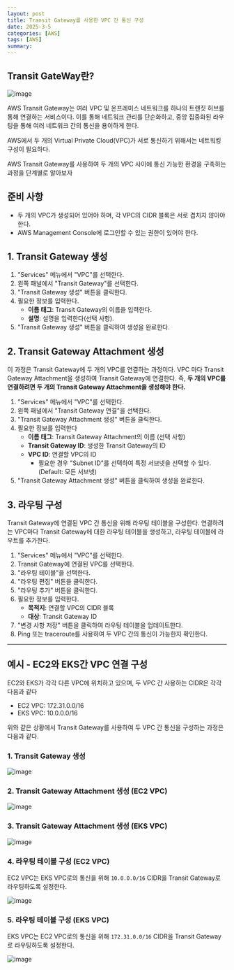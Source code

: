 ```yaml
---
layout: post
title: Transit Gateway를 사용한 VPC 간 통신 구성
date: 2025-3-5
categories: [AWS]
tags: [AWS]
summary: 
---
```


## Transit GateWay란?

![image](/assets/img/2025-03-05-Transit%20Gateway를%20사용한%20VPC%20간%20통신%20구성/2025-03-05-10-34-06.png)

AWS Transit Gateway는 여러 VPC 및 온프레미스 네트워크를 하나의 트랜짓 허브를 통해 연결하는 서비스이다. 이를 통해 네트워크 관리를 단순화하고, 중앙 집중화된 라우팅을 통해 여러 네트워크 간의 통신을 용이하게 한다.

AWS에서 두 개의 Virtual Private Cloud(VPC)가 서로 통신하기 위해서는 네트워킹 구성이 필요하다.

AWS Transit Gateway를 사용하여 두 개의 VPC 사이에 통신 가능한 환경을 구축하는 과정을 단계별로 알아보자

## 준비 사항

- 두 개의 VPC가 생성되어 있어야 하며, 각 VPC의 CIDR 블록은 서로 겹치지 않아야 한다.
- AWS Management Console에 로그인할 수 있는 권한이 있어야 한다.

## 1. Transit Gateway 생성

1. "Services" 메뉴에서 "VPC"를 선택한다.
2. 왼쪽 패널에서 "Transit Gateway"를 선택한다.
3. "Transit Gateway 생성" 버튼을 클릭한다.
4. 필요한 정보를 입력한다.
    - **이름 태그**: Transit Gateway의 이름을 입력한다.
    - **설명**: 설명을 입력한다(선택 사항).
5. "Transit Gateway 생성" 버튼을 클릭하여 생성을 완료한다.

## 2. Transit Gateway Attachment 생성

이 과정은 Transit Gateway에 두 개의 VPC를 연결하는 과정이다. VPC 마다 Transit Gateway Attachment을 생성하여 Transit Gateway에 연결한다. 즉, **두 개의 VPC를 연결하려면 두 개의 Transit Gateway Attachment을 생성해야 한다.**

1. "Services" 메뉴에서 "VPC"를 선택한다.
2. 왼쪽 패널에서 "Transit Gateway 연결"을 선택한다.
3. "Transit Gateway Attachment 생성" 버튼을 클릭한다.
4. 필요한 정보를 입력한다
    - **이름 태그**: Transit Gateway Attachment의 이름 (선택 사항)
    - **Transit Gateway ID**: 생성한 Transit Gateway의 ID
    - **VPC ID**: 연결할 VPC의 ID
        - 필요한 경우 "Subnet ID"를 선택하여 특정 서브넷을 선택할 수 있다. (Default: 모든 서브넷)
5. "Transit Gateway Attachment 생성" 버튼을 클릭하여 생성을 완료한다.

## 3. 라우팅 구성

Transit Gateway에 연결된 VPC 간 통신을 위해 라우팅 테이블을 구성한다. 연결하려는 VPC마다 Transit Gateway에 대한 라우팅 테이블을 생성하고, 라우팅 테이블에 라우트를 추가한다.

1. "Services" 메뉴에서 "VPC"를 선택한다.
2. Transit Gateway에 연결된 VPC를 선택한다.
3. "라우팅 테이블"을 선택한다.
4. "라우팅 편집" 버튼을 클릭한다.
5. "라우팅 추가" 버튼을 클릭한다.
6. 필요한 정보를 입력한다.
    - **목적지**: 연결할 VPC의 CIDR 블록
    - **대상**: Transit Gateway ID
7. "변경 사항 저장" 버튼을 클릭하여 라우팅 테이블을 업데이트한다.
8. Ping 또는 traceroute를 사용하여 두 VPC 간의 통신이 가능한지 확인한다.

---

## **예시 - EC2와 EKS간 VPC 연결 구성**

EC2와 EKS가 각각 다른 VPC에 위치하고 있으며, 두 VPC 간 사용하는 CIDR은 각각 다음과 같다

- EC2 VPC: 172.31.0.0/16
- EKS VPC: 10.0.0.0/16

위와 같은 상황에서 Transit Gateway를 사용하여 두 VPC 간 통신을 구성하는 과정은 다음과 같다.

### 1. Transit Gateway 생성

![image](/assets/img/2025-03-05-Transit%20Gateway를%20사용한%20VPC%20간%20통신%20구성/2025-03-05-10-36-18.png)

### 2. Transit Gateway Attachment 생성 (EC2 VPC)

![image](/assets/img/2025-03-05-Transit%20Gateway를%20사용한%20VPC%20간%20통신%20구성/2025-03-05-10-36-33.png)

### 3. Transit Gateway Attachment 생성 (EKS VPC)

![image](/assets/img/2025-03-05-Transit%20Gateway를%20사용한%20VPC%20간%20통신%20구성/2025-03-05-10-36-48.png)

### 4. 라우팅 테이블 구성 (EC2 VPC)

EC2 VPC는 EKS VPC로의 통신을 위해 `10.0.0.0/16` CIDR을 Transit Gateway로 라우팅하도록 설정한다.

![image](/assets/img/2025-03-05-Transit%20Gateway를%20사용한%20VPC%20간%20통신%20구성/2025-03-05-10-37-05.png)

### 5. 라우팅 테이블 구성 (EKS VPC)

EKS VPC는 EC2 VPC로의 통신을 위해 `172.31.0.0/16` CIDR을 Transit Gateway로 라우팅하도록 설정한다.

![image](/assets/img/2025-03-05-Transit%20Gateway를%20사용한%20VPC%20간%20통신%20구성/2025-03-05-10-37-19.png)

